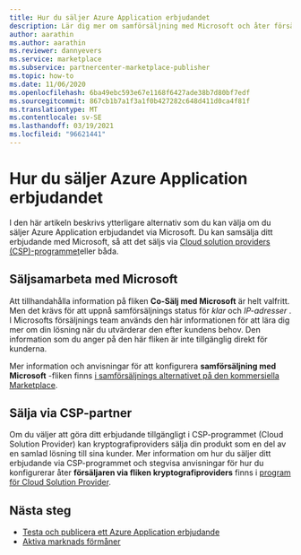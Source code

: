 ```yaml
---
title: Hur du säljer Azure Application erbjudandet
description: Lär dig mer om samförsäljning med Microsoft och åter försäljning via alternativ för CSP-program (Cloud solution providers) för ditt Azure-program på Microsofts kommersiella marknads platser.
author: aarathin
ms.author: aarathin
ms.reviewer: dannyevers
ms.service: marketplace
ms.subservice: partnercenter-marketplace-publisher
ms.topic: how-to
ms.date: 11/06/2020
ms.openlocfilehash: 6ba49ebc593e67e1168f6427ade38b7d80bf7edf
ms.sourcegitcommit: 867cb1b7a1f3a1f0b427282c648d411d0ca4f81f
ms.translationtype: MT
ms.contentlocale: sv-SE
ms.lasthandoff: 03/19/2021
ms.locfileid: "96621441"
---
```

# <a name="how-to-sell-your-azure-application-offer"></a>Hur du säljer Azure Application erbjudandet

I den här artikeln beskrivs ytterligare alternativ som du kan välja om du säljer Azure Application erbjudandet via Microsoft. Du kan samsälja ditt erbjudande med Microsoft, så att det säljs via [Cloud solution providers (CSP)-programmet](cloud-solution-providers.md)eller båda.

## <a name="co-sell-with-microsoft"></a>Säljsamarbeta med Microsoft

Att tillhandahålla information på fliken **Co-Sälj med Microsoft** är helt valfritt. Men det krävs för att uppnå samförsäljnings status för _klar_ och _IP-adresser_ . I Microsofts försäljnings team används den här informationen för att lära dig mer om din lösning när du utvärderar den efter kundens behov. Den information som du anger på den här fliken är inte tillgänglig direkt för kunderna.

Mer information och anvisningar för att konfigurera **samförsäljning med Microsoft** -fliken finns [i samförsäljnings alternativet på den kommersiella Marketplace](commercial-marketplace-co-sell.md).

## <a name="resell-through-csps"></a>Sälja via CSP-partner

Om du väljer att göra ditt erbjudande tillgängligt i CSP-programmet (Cloud Solution Provider) kan kryptografiproviders sälja din produkt som en del av en samlad lösning till sina kunder. Mer information om hur du säljer ditt erbjudande via CSP-programmet och stegvisa anvisningar för hur du konfigurerar åter **försäljaren via fliken kryptografiproviders** finns i [program för Cloud Solution Provider](cloud-solution-providers.md).

## <a name="next-steps"></a>Nästa steg

- [Testa och publicera ett Azure Application erbjudande](create-new-azure-apps-offer-test-publish.md)
- [Aktiva marknads förmåner](partner-center-portal/marketplace-rewards.md)
